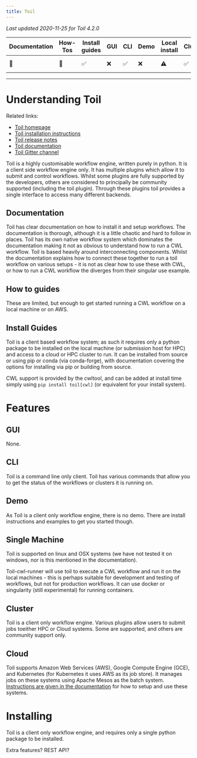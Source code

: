 ```yaml
---
title: Toil
---
```


_Last updated 2020-11-25 for Toil 4.2.0_

| Documentation | How-Tos | Install guides | GUI | CLI | Demo | Local install | Cluster | Cloud | Complex setup | Complex use | CWL version |
| -- | --- | -- | -- | -- | -- | -- | -- | -- | -- | -- | -- |
| 🚧 | 🚧 | ✅ | ❌ | ✅ | ❌ | ⚠ | ✅ | ⚠ | ⚠ | ⚠ | v1.2.0-dev4 |


----


# Understanding Toil

Related links:
* [Toil homepage](https://toil.ucsc-cgl.org/)
* [Toil installation instructions](http://toil.readthedocs.io/en/latest/gettingStarted/install.html)
* [Toil release notes](https://github.com/DataBiosphere/toil/releases/latest)
* [Toil documentation](https://toil.readthedocs.io/en/latest/)
* [Toil Gitter channel](https://gitter.im/bd2k-genomics-toil/Lobby)

Toil is a highly customisable workflow engine, written purely in python. It is a client side workflow engine only. It has multiple plugins which allow it to submit and control workflows.  Whilst some plugins are fully supported by the developers, others are considered to principally be community supported (including the toil plugin).  Through these plugins toil provides a single interface to access many different backends. 


## Documentation

Toil has clear documentation on how to install it and setup workflows. The documentation is thorough, although it is a little chaotic and hard to follow in places. Toil has its own native workflow system which dominates the documentation making it not as obvious to understand how to run a CWL workflow.  Toil is based heavily around interconnecting components. Whilst the documentation explains how to connect these together to run a toil workflow on various setups - it is not as clear how to use these with CWL, or how to run a CWL workflow the diverges from their singular use example.

## How to guides

These are limited, but enough to get started running a CWL workflow on a local machine or on AWS.

## Install Guides

Toil is a client based workflow system; as such it requires only a python package to be installed on the local machine (or submission host for HPC) and access to a cloud or HPC cluster to run. It can be installed from source or using pip or conda (via conda-forge), with documentation covering the options for installing via pip or building from source.

CWL support is provided by the cwltool, and can be added at install time simply using `pip install toil[cwl]` (or equivalent for your install system).

# Features

## GUI

None.

## CLI

Toil is a command line only client. Toil has various commands that allow you to get the status of the workflows or clusters it is running on.

## Demo

As Toil is a client only workflow engine, there is no demo.  There are install instructions and examples to get you started though.

## Single Machine

Toil is supported on linux and OSX systems (we have not tested it on windows, nor is this mentioned in the documentation).

Toil-cwl-runner will use toil to execute a CWL workflow and run it on the local machines - this is perhaps suitable for development and testing of workflows, but not for production workflows. It can use docker or singularity (still experimental) for running containers.


## Cluster

Toil is a client only workflow engine.  Various plugins allow users to submit jobs toeither HPC or Cloud systems.  Some are supported, and others are community support only.

## Cloud

Toil supports Amazon Web Services (AWS), Google Compute Engine (GCE), and Kubernetes (for Kubernetes it uses AWS as its job store). It manages jobs on these systems using Apache Mesos as the batch system. [Instructions are given in the documentation](https://toil.readthedocs.io/en/latest/running/cloud/cloud.html) for how to setup and use these systems.


# Installing

Toil is a client only workflow engine, and requires only a single python package to be installed.
     
Extra features?
REST API?
